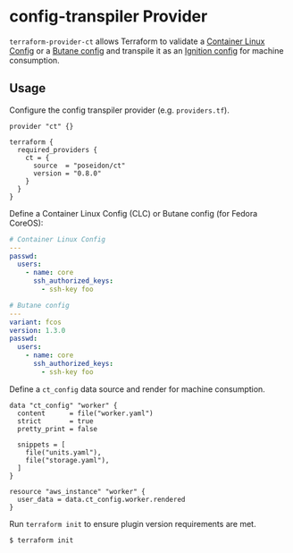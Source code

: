 # config-transpiler Provider

`terraform-provider-ct` allows Terraform to validate a [Container Linux Config](https://github.com/coreos/container-linux-config-transpiler/blob/master/doc/configuration.md) or a [Butane config](https://coreos.github.io/butane/specs/) and transpile it as an [Ignition config](https://coreos.github.io/ignition/) for machine consumption.

## Usage

Configure the config transpiler provider (e.g. `providers.tf`).

```hcl
provider "ct" {}

terraform {
  required_providers {
    ct = {
      source  = "poseidon/ct"
      version = "0.8.0"
    }
  }
}
```

Define a Container Linux Config (CLC) or Butane config (for Fedora CoreOS):

```yaml
# Container Linux Config
---
passwd:
  users:
    - name: core
      ssh_authorized_keys:
        - ssh-key foo
```

```yaml
# Butane config
---
variant: fcos
version: 1.3.0
passwd:
  users:
    - name: core
      ssh_authorized_keys:
        - ssh-key foo
```

Define a `ct_config` data source and render for machine consumption.

```hcl
data "ct_config" "worker" {
  content      = file("worker.yaml")
  strict       = true
  pretty_print = false

  snippets = [
    file("units.yaml"),
    file("storage.yaml"),
  ]
}

resource "aws_instance" "worker" {
  user_data = data.ct_config.worker.rendered
}
```

Run `terraform init` to ensure plugin version requirements are met.

```
$ terraform init
```

